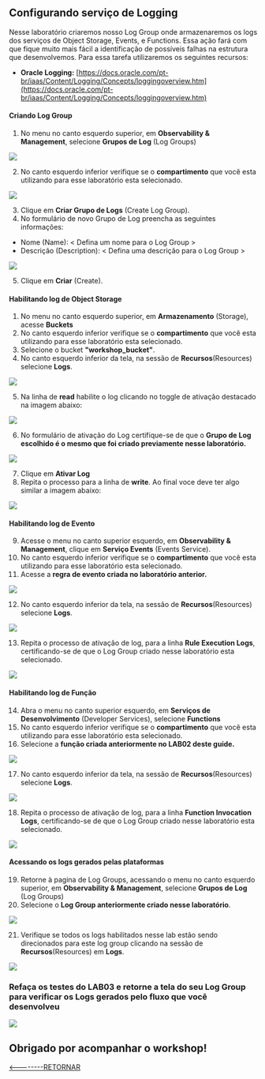 ﻿## Configurando serviço de Logging

Nesse laboratório criaremos nosso Log Group onde armazenaremos os logs dos serviços de Object Storage, Events, e Functions. Essa ação fará com que fique muito mais fácil a identificação de possíveis falhas na estrutura que desenvolvemos.
Para essa tarefa utilizaremos os seguintes recursos:
 
 - **Oracle Logging:** [https://docs.oracle.com/pt-br/iaas/Content/Logging/Concepts/loggingoverview.htm](https://docs.oracle.com/pt-br/iaas/Content/Logging/Concepts/loggingoverview.htm)

#### Criando Log Group
1. No menu no canto esquerdo superior, em **Observability & Management**, selecione **Grupos de Log** (Log Groups)

![](./IMG/001-LAB4.PNG)

2. No canto esquerdo inferior verifique se o **compartimento** que você esta utilizando para esse laboratório esta selecionado.

![](./IMG/002-LAB4.PNG)

3. Clique em **Criar Grupo de Logs** (Create Log Group).
4. No formulário de novo Grupo de Log preencha as seguintes informações:
- Nome (Name): < Defina um nome para o Log Group >
- Descrição (Description): < Defina uma descrição para o Log Group >

![](./IMG/003-LAB4.PNG)

5. Clique em **Criar** (Create).
#### Habilitando log de Object Storage
1. No menu no canto esquerdo superior, em **Armazenamento** (Storage), acesse **Buckets**
2. No canto esquerdo inferior verifique se o **compartimento** que você esta utilizando para esse laboratório esta selecionado.
3. Selecione o bucket **"workshop_bucket"**.
4. No canto esquerdo inferior da tela, na sessão de **Recursos**(Resources) selecione **Logs**.

![](./IMG/004-LAB4.PNG)

5. Na linha de **read** habilite o log clicando no toggle de ativação destacado na imagem abaixo:

![](./IMG/005-LAB4.PNG)

6. No formulário de ativação do Log certifique-se de que o **Grupo de Log escolhido é o mesmo que foi criado previamente nesse laboratório.**

![](./IMG/006-LAB4.PNG)

7. Clique em **Ativar Log**
8. Repita o processo para a linha de **write**. Ao final voce deve ter algo similar a imagem abaixo:

![](./IMG/007-LAB4.PNG)

#### Habilitando log de Evento
9. Acesse o menu no canto superior esquerdo, em **Observability & Management**, clique em **Serviço Events** (Events Service).
10. No canto esquerdo inferior verifique se o **compartimento** que você esta utilizando para esse laboratório esta selecionado.
11. Acesse a **regra de evento criada no laboratório anterior.** 

![](./IMG/008-LAB4.PNG)

12. No canto esquerdo inferior da tela, na sessão de **Recursos**(Resources) selecione **Logs**.

![](./IMG/009-LAB4.PNG)

13. Repita o processo de ativação de log, para a linha **Rule Execution Logs**, certificando-se de que o Log Group criado nesse laboratório esta selecionado.

![](./IMG/010-LAB4.PNG)

#### Habilitando log de Função
14. Abra o menu no canto superior esquerdo, em **Serviços de Desenvolvimento** (Developer Services), selecione **Functions**
15. No canto esquerdo inferior verifique se o **compartimento** que você esta utilizando para esse laboratório esta selecionado.
16. Selecione a **função criada anteriormente no LAB02 deste guide.**

![](./IMG/011-LAB4.PNG)

17. No canto esquerdo inferior da tela, na sessão de **Recursos**(Resources) selecione **Logs**.

![](./IMG/012-LAB4.PNG)

18. Repita o processo de ativação de log, para a linha **Function Invocation Logs**, certificando-se de que o Log Group criado nesse laboratório esta selecionado.

![](./IMG/013-LAB4.PNG)

#### Acessando os logs gerados pelas plataformas
19. Retorne à pagina de Log Groups, acessando o menu no canto esquerdo superior, em **Observability & Management**, selecione **Grupos de Log** (Log Groups)
20. Selecione o **Log Group anteriormente criado  nesse laboratório**.

![](./IMG/014-LAB4.PNG)

21. Verifique se todos os logs habilitados nesse lab estão sendo direcionados para este log group clicando na sessão de **Recursos**(Resources) em **Logs**.

![](./IMG/015-LAB4.PNG)


### Refaça os testes do LAB03 e retorne a tela do seu Log Group para verificar os Logs gerados pelo fluxo que você desenvolveu


![](./IMG/016-LAB4.PNG)


## Obrigado por acompanhar o workshop!


[<--------RETORNAR](../README.md)